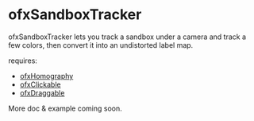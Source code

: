 # ofxSandboxTracker

ofxSandboxTracker lets you track a sandbox under a camera and track a few colors, then convert it into an undistorted label map.

requires:
 - [ofxHomography](https://github.com/paulobarcelos/ofxHomography)
 - [ofxClickable](https://github.com/genekogan/ofxClickable)
 - [ofxDraggable](https://github.com/genekogan/ofxDraggable)

More doc & example coming soon.